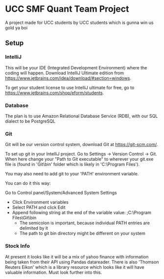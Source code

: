 # UCC SMF Quant Team Project

A project made for UCC students by UCC students which is gunna win us gold ya boi

## Setup

### IntelliJ

This will be your IDE (Integrated Development Environment) where the coding will happen. Download IntelliJ Ultimate edition from https://www.jetbrains.com/idea/download/#section=windows.

To get your student license to use IntelliJ ultimate for free, go to https://www.jetbrains.com/shop/eform/students.

### Database

The plan is to use Amazon Relational Database Service (RDB), with our SQL dialect to be PostgreSQL

### Git

Git will be our version control system, download Git at https://git-scm.com/.

To set up git in your IntelliJ project. Go to Settings -> Version Control -> Git. When here change your "Path to Git executable" to wherever your git.exe file is (found in 'Git\bin' folder which is likely in 'C:\Program Files').

You may also need to add git to your 'PATH' environment variable.

You can do it this way:

Go to Control panel/System/Advanced System Settings
  - Click Environment variables
  - Select PATH and click Edit
  - Append following string at the end of the variable value: ;C:\Program Files\Git\bin
      - The semicolon is important, because individual PATH entries are delimited by it
      - The path to git bin directory might be different on your system

### Stock Info

At present it looks like it will be a mix of yahoo finance with information being taken from their API using Pandas datareader.
There is also 'Thomson Reuters Eikon' which is a library resource which looks like it will have valuable information. Must look further into this.
